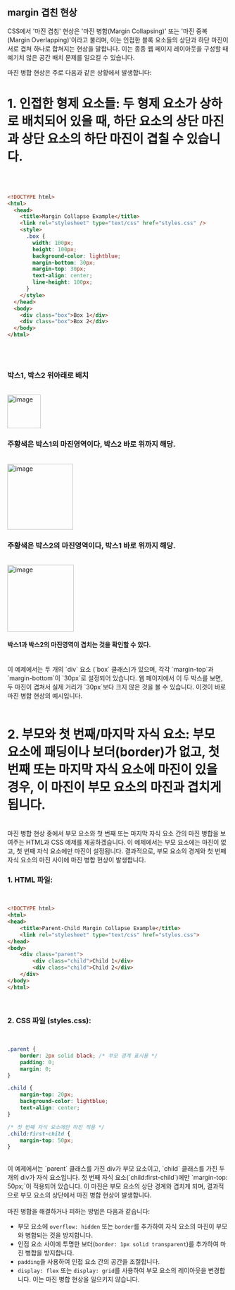 ## margin 겹친 현상

CSS에서 '마진 겹침' 현상은 '마진 병합(Margin Collapsing)' 또는 '마진 중복(Margin Overlapping)'이라고 불리며, 이는 인접한 블록 요소들의 상단과 하단 마진이 서로 겹쳐 하나로 합쳐지는 현상을 말합니다. 이는 종종 웹 페이지 레이아웃을 구성할 때 예기치 않은 공간 배치 문제를 일으킬 수 있습니다.

마진 병합 현상은 주로 다음과 같은 상황에서 발생합니다:

# 1\. **인접한 형제 요소들**: 두 형제 요소가 상하로 배치되어 있을 때, 하단 요소의 상단 마진과 상단 요소의 하단 마진이 겹칠 수 있습니다.<br>
<br>
<br>

```html
<!DOCTYPE html>
<html>
  <head>
    <title>Margin Collapse Example</title>
    <link rel="stylesheet" type="text/css" href="styles.css" />
    <style>
      .box {
        width: 100px;
        height: 100px;
        background-color: lightblue;
        margin-bottom: 30px;
        margin-top: 30px;
        text-align: center;
        line-height: 100px;
      }
    </style>
  </head>
  <body>
    <div class="box">Box 1</div>
    <div class="box">Box 2</div>
  </body>
</html>
```

<br>
<br>

### 박스1, 박스2 위아래로 배치

<br>
<img width="76" alt="image" src="https://github.com/bamjun/blog/assets/21354840/f20d2452-279e-46c7-b19c-c81d80669edd">
<br>

### 주황색은 박스1의 마진영역이다, 박스2 바로 위까지 해당.

<br>
<img width="149" alt="image" src="https://github.com/bamjun/blog/assets/21354840/a4fb065a-3def-4484-9513-a617d993a43e">
<br>

### 주황색은 박스2의 마진영역이다, 박스1 바로 위까지 해당.

<br>
<img width="151" alt="image" src="https://github.com/bamjun/blog/assets/21354840/48088db8-80df-4de9-8433-588456d30c88">
<br>

#### 박스1과 박스2의 마진영역이 겹치는 것을 확인할 수 있다.

<br>
이 예제에서는 두 개의 `div` 요소 (`box` 클래스)가 있으며, 각각 `margin-top`과 `margin-bottom`이 `30px`로 설정되어 있습니다. 웹 페이지에서 이 두 박스를 보면, 두 마진이 겹쳐서 실제 거리가 `30px`보다 크지 않은 것을 볼 수 있습니다. 이것이 바로 마진 병합 현상의 예시입니다.
<br><br>

# 2\. **부모와 첫 번째/마지막 자식 요소**: 부모 요소에 패딩이나 보더(border)가 없고, 첫 번째 또는 마지막 자식 요소에 마진이 있을 경우, 이 마진이 부모 요소의 마진과 겹치게 됩니다.  

<br>
마진 병합 현상 중에서 부모 요소와 첫 번째 또는 마지막 자식 요소 간의 마진 병합을 보여주는 HTML과 CSS 예제를 제공하겠습니다. 이 예제에서는 부모 요소에는 마진이 없고, 첫 번째 자식 요소에만 마진이 설정됩니다. 결과적으로, 부모 요소의 경계와 첫 번째 자식 요소의 마진 사이에 마진 병합 현상이 발생합니다.
<br>

### 1\. HTML 파일:

<br>

```html
<!DOCTYPE html>
<html>
<head>
    <title>Parent-Child Margin Collapse Example</title>
    <link rel="stylesheet" type="text/css" href="styles.css">
</head>
<body>
    <div class="parent">
        <div class="child">Child 1</div>
        <div class="child">Child 2</div>
    </div>
</body>
</html>
```

<br>

### 2\. CSS 파일 (styles.css):

<br>

```css
.parent {
    border: 2px solid black; /* 부모 경계 표시용 */
    padding: 0;
    margin: 0;
}

.child {
    margin-top: 20px;
    background-color: lightblue;
    text-align: center;
}

/* 첫 번째 자식 요소에만 마진 적용 */
.child:first-child {
    margin-top: 50px;
}
```
<br>
이 예제에서는 `parent` 클래스를 가진 div가 부모 요소이고, `child` 클래스를 가진 두 개의 div가 자식 요소입니다. 첫 번째 자식 요소(`child:first-child`)에만 `margin-top: 50px;`이 적용되어 있습니다. 이 마진은 부모 요소의 상단 경계와 겹치게 되며, 결과적으로 부모 요소의 상단에서 마진 병합 현상이 발생합니다.
<br>

<br>
마진 병합을 해결하거나 피하는 방법은 다음과 같습니다:

- 부모 요소에 `overflow: hidden` 또는 `border`를 추가하여 자식 요소의 마진이 부모와 병합되는 것을 방지합니다.
- 인접 요소 사이에 투명한 보더(`border: 1px solid transparent`)를 추가하여 마진 병합을 방지합니다.
- `padding`을 사용하여 인접 요소 간의 공간을 조절합니다.
- `display: flex` 또는 `display: grid`를 사용하여 부모 요소의 레이아웃을 변경합니다. 이는 마진 병합 현상을 일으키지 않습니다.

